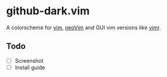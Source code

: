 # github-dark.vim
A colorscheme for [vim](https://github.com/vim/vim),
[neoVim](https://github.com/neovim/neovim) and GUI vim versions like [vimr](https://github.com/qvacua/vimr).

## Todo
- [ ] Screenshot
- [ ] Install guide

